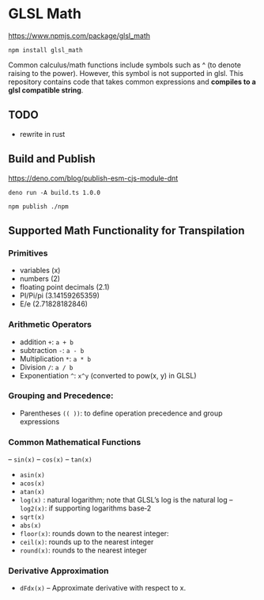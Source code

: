 # GLSL Math

https://www.npmjs.com/package/glsl_math

```shell
npm install glsl_math
```

Common calculus/math functions include symbols such as ^ (to denote raising to
the power). However, this symbol is not supported in glsl. This repository
contains code that takes common expressions and **compiles to a glsl compatible
string**.

## TODO

- rewrite in rust

## Build and Publish

https://deno.com/blog/publish-esm-cjs-module-dnt

```shell
deno run -A build.ts 1.0.0
```

```shell
npm publish ./npm
```

## Supported Math Functionality for Transpilation

### Primitives

- variables (x)
- numbers (2)
- floating point decimals (2.1)
- PI/Pi/pi (3.14159265359)
- E/e (2.71828182846)

### Arithmetic Operators

- addition `+`: `a + b`
- subtraction `-`: `a - b`
- Multiplication `*`: `a * b`
- Division `/`: `a / b`
- Exponentiation `^`: `x^y` (converted to pow(x, y) in GLSL)

### Grouping and Precedence:

- Parentheses `(( ))`: to define operation precedence and group expressions

### Common Mathematical Functions

– `sin(x)` – `cos(x)` – `tan(x)`

- `asin(x)`
- `acos(x)`
- `atan(x)`
- `log(x)` : natural logarithm; note that GLSL’s log is the natural log –
  `log2(x)`: if supporting logarithms base‑2
- `sqrt(x)`
- `abs(x)`
- `floor(x)`: rounds down to the nearest integer:
- `ceil(x)`: rounds up to the nearest integer
- `round(x)`: rounds to the nearest integer

### Derivative Approximation

- `dFdx(x)` – Approximate derivative with respect to x.
